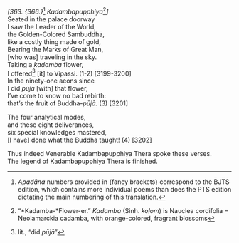 *\[363. {366.}*[^1] *Kadambapupphiya*[^2]*\]*  
Seated in the palace doorway  
I saw the Leader of the World,  
the Golden-Colored Sambuddha,  
like a costly thing made of gold,  
Bearing the Marks of Great Man,  
\[who was\] traveling in the sky.  
Taking a *kadamba* flower,  
I offered[^3] \[it\] to Vipassi. (1-2) \[3199-3200\]  
In the ninety-one aeons since  
I did *pūjā* \[with\] that flower,  
I’ve come to know no bad rebirth:  
that’s the fruit of Buddha-*pūjā.* (3) \[3201\]

The four analytical modes,  
and these eight deliverances,  
six special knowledges mastered,  
\[I have\] done what the Buddha taught! (4) \[3202\]

Thus indeed Venerable Kadambapupphiya Thera spoke these verses.  
The legend of Kadambapupphiya Thera is finished.

[^1]: *Apadāna* numbers provided in {fancy brackets} correspond to the
    BJTS edition, which contains more individual poems than does the PTS
    edition dictating the main numbering of this translation.

[^2]: “*Kadamba-*Flower-er.” *Kadamba* (Sinh. *koḷom*) is Nauclea
    cordifolia = Neolamarckia cadamba, with orange-colored, fragrant
    blossoms

[^3]: lit., “did *pūjā*”
